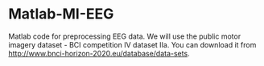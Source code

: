 # Matlab-MI-EEG
Matlab code for preprocessing EEG data.
We will use the public motor imagery dataset - BCI competition IV dataset IIa.
You can download it from http://www.bnci-horizon-2020.eu/database/data-sets.

